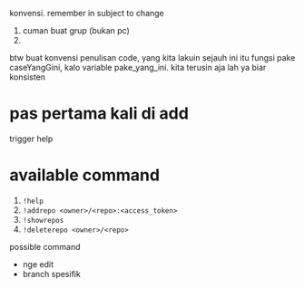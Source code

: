 konvensi. remember in subject to change

1. cuman buat grup (bukan pc)
2.

btw buat konvensi penulisan code, yang kita lakuin sejauh ini itu fungsi pake caseYangGini,
kalo variable pake_yang_ini. kita terusin aja lah ya biar konsisten

# pas pertama kali di add

trigger help

# available command

1. `!help`
2. `!addrepo <owner>/<repo>:<access_token>`
3. `!showrepos`
4. `!deleterepo <owner>/<repo>`

possible command

- nge edit
- branch spesifik
